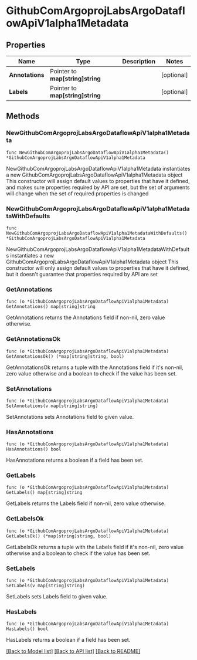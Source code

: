# GithubComArgoprojLabsArgoDataflowApiV1alpha1Metadata

## Properties

Name | Type | Description | Notes
------------ | ------------- | ------------- | -------------
**Annotations** | Pointer to **map[string]string** |  | [optional] 
**Labels** | Pointer to **map[string]string** |  | [optional] 

## Methods

### NewGithubComArgoprojLabsArgoDataflowApiV1alpha1Metadata

`func NewGithubComArgoprojLabsArgoDataflowApiV1alpha1Metadata() *GithubComArgoprojLabsArgoDataflowApiV1alpha1Metadata`

NewGithubComArgoprojLabsArgoDataflowApiV1alpha1Metadata instantiates a new GithubComArgoprojLabsArgoDataflowApiV1alpha1Metadata object
This constructor will assign default values to properties that have it defined,
and makes sure properties required by API are set, but the set of arguments
will change when the set of required properties is changed

### NewGithubComArgoprojLabsArgoDataflowApiV1alpha1MetadataWithDefaults

`func NewGithubComArgoprojLabsArgoDataflowApiV1alpha1MetadataWithDefaults() *GithubComArgoprojLabsArgoDataflowApiV1alpha1Metadata`

NewGithubComArgoprojLabsArgoDataflowApiV1alpha1MetadataWithDefaults instantiates a new GithubComArgoprojLabsArgoDataflowApiV1alpha1Metadata object
This constructor will only assign default values to properties that have it defined,
but it doesn't guarantee that properties required by API are set

### GetAnnotations

`func (o *GithubComArgoprojLabsArgoDataflowApiV1alpha1Metadata) GetAnnotations() map[string]string`

GetAnnotations returns the Annotations field if non-nil, zero value otherwise.

### GetAnnotationsOk

`func (o *GithubComArgoprojLabsArgoDataflowApiV1alpha1Metadata) GetAnnotationsOk() (*map[string]string, bool)`

GetAnnotationsOk returns a tuple with the Annotations field if it's non-nil, zero value otherwise
and a boolean to check if the value has been set.

### SetAnnotations

`func (o *GithubComArgoprojLabsArgoDataflowApiV1alpha1Metadata) SetAnnotations(v map[string]string)`

SetAnnotations sets Annotations field to given value.

### HasAnnotations

`func (o *GithubComArgoprojLabsArgoDataflowApiV1alpha1Metadata) HasAnnotations() bool`

HasAnnotations returns a boolean if a field has been set.

### GetLabels

`func (o *GithubComArgoprojLabsArgoDataflowApiV1alpha1Metadata) GetLabels() map[string]string`

GetLabels returns the Labels field if non-nil, zero value otherwise.

### GetLabelsOk

`func (o *GithubComArgoprojLabsArgoDataflowApiV1alpha1Metadata) GetLabelsOk() (*map[string]string, bool)`

GetLabelsOk returns a tuple with the Labels field if it's non-nil, zero value otherwise
and a boolean to check if the value has been set.

### SetLabels

`func (o *GithubComArgoprojLabsArgoDataflowApiV1alpha1Metadata) SetLabels(v map[string]string)`

SetLabels sets Labels field to given value.

### HasLabels

`func (o *GithubComArgoprojLabsArgoDataflowApiV1alpha1Metadata) HasLabels() bool`

HasLabels returns a boolean if a field has been set.


[[Back to Model list]](../README.md#documentation-for-models) [[Back to API list]](../README.md#documentation-for-api-endpoints) [[Back to README]](../README.md)


